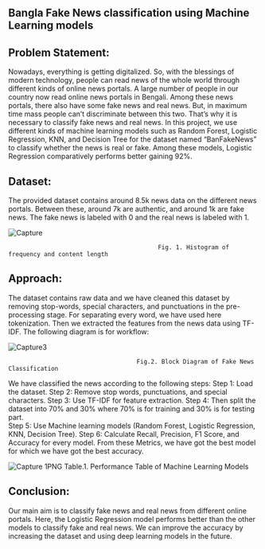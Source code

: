 
Bangla Fake News classification using Machine Learning models
-------------------------------------------------------------


Problem Statement:
------------------
Nowadays, everything is getting digitalized. So, with the blessings of modern technology, people can read news of the whole world through different kinds of online news portals. A large number of people in our country now read online news portals in Bengali. Among these news portals, there also have some fake news and real news. But, in maximum time mass people can’t discriminate between this two. That’s why it is necessary to classify fake news and real news. In this project, we use different kinds of machine learning models such as Random Forest, Logistic Regression, KNN, and Decision Tree for the dataset named “BanFakeNews” to classify whether the news is real or fake. Among these models, Logistic Regression comparatively performs better gaining 92%.


Dataset:
--------
The provided dataset contains around 8.5k news data on the different news portals. Between these, around 7k are authentic, and around 1k are fake news. The fake news is labeled with 0 and the real news is labeled with 1.
 
![Capture](https://user-images.githubusercontent.com/115772405/214100462-5c2c5722-f908-47df-b69a-5086909d67e8.PNG)

                                              Fig. 1. Histogram of frequency and content length


Approach:
---------
 The dataset contains raw data and we have cleaned this dataset by removing stop-words, special characters, and punctuations in the pre-processing stage. For separating every word, we have used here tokenization. Then we extracted the features from the news data using TF-IDF. The following diagram is for workflow:

![Capture3](https://user-images.githubusercontent.com/115772405/214100318-b03035af-4e06-434e-8e5b-104952133ce3.PNG)

                                        Fig.2. Block Diagram of Fake News Classification

We have classified the news according to the following steps:
Step 1:  Load the dataset.
Step 2:  Remove stop words, punctuations, and special characters.
Step 3:  Use TF-IDF for feature extraction.
Step 4: Then split the dataset into 70% and 30% where 70% is for training and 30% is for testing part.  
Step 5:  Use Machine learning models (Random Forest, Logistic Regression, KNN, Decision Tree).
Step 6:   Calculate Recall, Precision, F1 Score, and Accuracy for every model. From these Metrics, we have got the best model for which we have got the best accuracy.

![Capture 1PNG](https://user-images.githubusercontent.com/115772405/214100292-d20cac80-5399-43a3-b94d-6d47e01cfa52.PNG)
                 Table.1.  Performance Table of Machine Learning Models


Conclusion:
-----------
Our main aim is to classify fake news and real news from different online portals. Here, the Logistic Regression model performs better than the other models to classify fake and real news. We can improve the accuracy by increasing the dataset and using deep learning models in the future.


